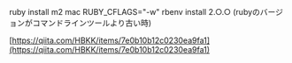 
ruby install m2 mac
RUBY_CFLAGS="-w" rbenv install 2.○.○
(rubyのバージョンがコマンドラインツールより古い時)

[https://qiita.com/HBKK/items/7e0b10b12c0230ea9fa1](https://qiita.com/HBKK/items/7e0b10b12c0230ea9fa1)